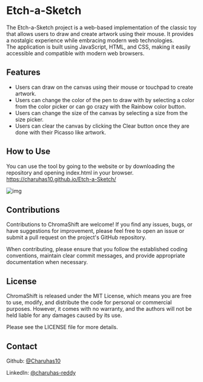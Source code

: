 # Etch-a-Sketch

The Etch-a-Sketch project is a web-based implementation of the classic toy that allows users to draw and create artwork using their mouse. It provides a nostalgic experience while embracing modern web technologies.
<br>
The application is built using JavaScript, HTML, and CSS, making it easily accessible and compatible with modern web browsers.

## Features

- Users can draw on the canvas using their mouse or touchpad to create artwork.
- Users can change the color of the pen to draw with by selecting a color from the color picker or can go crazy with the Rainbow color button.
- Users can change the size of the canvas by selecting a size from the size picker.
- Users can clear the canvas by clicking the Clear button once they are done with their Picasso like artwork.

## How to Use

You can use the tool by going to the website or by downloading the repository and opening index.html in your browser.
<br>
https://charuhas10.github.io/Etch-a-Sketch/


![img](https://github.com/Charuhas10/Etch-a-Sketch/assets/72398218/d00d8e8a-996d-44a5-b0e5-3f1aabaef392)


## Contributions

Contributions to ChromaShift are welcome! If you find any issues, bugs, or have suggestions for improvement, please feel free to open an issue or submit a pull request on the project's GitHub repository.

When contributing, please ensure that you follow the established coding conventions, maintain clear commit messages, and provide appropriate documentation when necessary.

## License

ChromaShift is released under the MIT License, which means you are free to use, modify, and distribute the code for personal or commercial purposes. However, it comes with no warranty, and the authors will not be held liable for any damages caused by its use.

Please see the LICENSE file for more details.

## Contact

Github: [@Charuhas10](https://github.com/Charuhas10)

LinkedIn: [@charuhas-reddy](https://www.linkedin.com/in/charuhas-reddy-ab6409228/)
